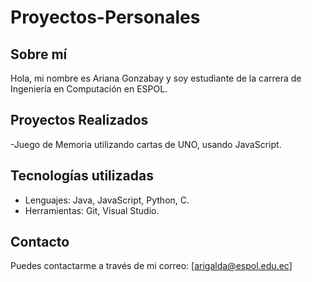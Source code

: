 # Proyectos-Personales
## Sobre mí
Hola, mi nombre es Ariana Gonzabay y soy estudiante de la carrera de Ingeniería en Computación en ESPOL.

## Proyectos Realizados
-Juego de Memoria utilizando cartas de UNO, usando JavaScript.
## Tecnologías utilizadas
- Lenguajes: Java, JavaScript, Python, C.
- Herramientas: Git, Visual Studio.
## Contacto
Puedes contactarme a través de mi correo: [arigalda@espol.edu.ec]
